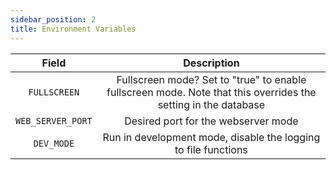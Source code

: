 ```yaml
---
sidebar_position: 2
title: Environment Variables
---
```


| Field | Description |
|:----:|:-----------:|
| `FULLSCREEN` | Fullscreen mode? Set to "true" to enable fullscreen mode. Note that this overrides the setting in the database |
| `WEB_SERVER_PORT` | Desired port for the webserver mode |
| `DEV_MODE` | Run in development mode, disable the logging to file functions |